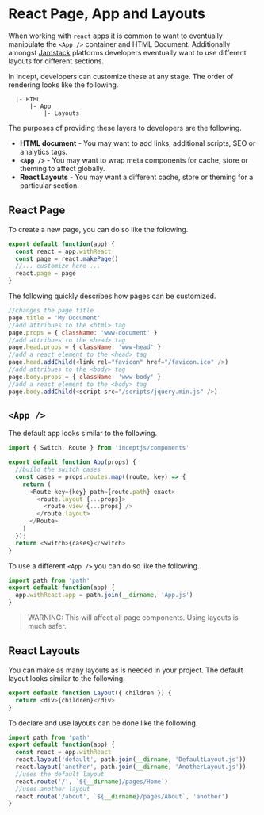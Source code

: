 # React Page, App and Layouts

When working with `react` apps it is common to want to eventually 
manipulate the `<App />` container and HTML Document. Additionally
amongst [Jamstack](https://jamstack.org/) platforms developers 
eventually want to use different layouts for different sections.

In Incept, developers can customize these at any stage. The order of 
rendering looks like the following.

```
  |- HTML
      |- App
          |- Layouts   
```

The purposes of providing these layers to developers are the following.

 - **HTML document** - You may want to add links, additional scripts, SEO or analytics tags. 
 - **`<App />`** - You may want to wrap meta components for cache, store or theming to affect globally. 
 - **React Layouts** - You may want a different cache, store or theming for a particular section.

## React Page

To create a new page, you can do so like the following.

```js
export default function(app) {
  const react = app.withReact
  const page = react.makePage()
  //... customize here ...
  react.page = page
}
```

The following quickly describes how pages can be customized.

```js
//changes the page title
page.title = 'My Document'
//add attribues to the <html> tag
page.props = { className: 'www-document' }
//add attribues to the <head> tag
page.head.props = { className: 'www-head' }
//add a react element to the <head> tag
page.head.addChild(<link rel="favicon" href="/favicon.ico" />)
//add attribues to the <body> tag
page.body.props = { className: 'www-body' }
//add a react element to the <body> tag
page.body.addChild(<script src="/scripts/jquery.min.js" />)
```

## `<App />`

The default app looks similar to the following.

```js
import { Switch, Route } from 'inceptjs/components'

export default function App(props) {
  //build the switch cases
  const cases = props.routes.map((route, key) => {
    return (
      <Route key={key} path={route.path} exact>
        <route.layout {...props}>
          <route.view {...props} />
        </route.layout>
      </Route>
    )
  });
  return <Switch>{cases}</Switch>
}
```

To use a different `<App />` you can do so like the following.

```js
import path from 'path'
export default function(app) {
  app.withReact.app = path.join(__dirname, 'App.js')
}
```

> WARNING: This will affect all page components. Using layouts is much 
safer.

## React Layouts

You can make as many layouts as is needed in your project. The default 
layout looks similar to the following.

```js
export default function Layout({ children }) {
  return <div>{children}</div>
}
```

To declare and use layouts can be done like the following.

```js
import path from 'path'
export default function(app) {
  const react = app.withReact
  react.layout('default', path.join(__dirname, 'DefaultLayout.js'))
  react.layout('another', path.join(__dirname, 'AnotherLayout.js'))
  //uses the default layout
  react.route('/', `${__dirname}/pages/Home`)
  //uses another layout
  react.route('/about', `${__dirname}/pages/About`, 'another')
}
```

